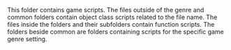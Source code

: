 This folder contains game scripts. The files outside of the genre and common folders contain object class scripts
related to the file name. The files inside the folders and their subfolders contain function scripts. The folders beside
common are folders containing scripts for the specific game genre setting.